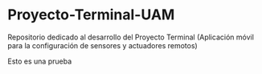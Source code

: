 # Proyecto-Terminal-UAM
Repositorio dedicado al desarrollo del Proyecto Terminal (Aplicación móvil para la configuración de sensores y actuadores remotos)

Esto es una prueba